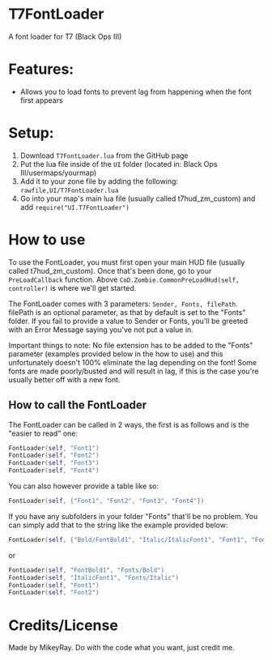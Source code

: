 # T7FontLoader
A font loader for T7 (Black Ops III)

# Features: 
- Allows you to load fonts to prevent lag from happening when the font first appears

# Setup: 
1. Download `T7FontLoader.lua` from the GitHub page 
2. Put the lua file inside of the `UI` folder (located in: Black Ops III/usermaps/yourmap)
3. Add it to your zone file by adding the following: `rawfile,UI/T7FontLoader.lua`
4. Go into your map's main lua file (usually called t7hud_zm_custom) and add `require("UI.T7FontLoader")`

# How to use
To use the FontLoader, you must first open your main HUD file (usually called t7hud_zm_custom). Once that's been done, go to your `PreLoadCallback` function. Above `CoD.Zombie.CommonPreLoadHud(self, controller)` is where we'll get started.

The FontLoader comes with 3 parameters: `Sender, Fonts, filePath`. filePath is an optional parameter, as that by default is set to the "Fonts" folder. If you fail to provide a value to Sender or Fonts, you'll be greeted with an Error Message saying you've not put a value in.

Important things to note: No file extension has to be added to the "Fonts" parameter (examples provided below in the how to use) and this unfortunately doesn't 100% eliminate the lag depending on the font! Some fonts are made poorly/busted and will result in lag, if this is the case you're usually better off with a new font.

## How to call the FontLoader

The FontLoader can be called in 2 ways, the first is as follows and is the "easier to read" one:

```lua
FontLoader(self, "Font1")
FontLoader(self, "Font2")
FontLoader(self, "Font3")
FontLoader(self, "Font4")
```
You can also however provide a table like so:
```lua
FontLoader(self, {"Font1", "Font2", "Font3", "Font4"})
```

If you have any subfolders in your folder "Fonts" that'll be no problem. You can simply add that to the string like the example provided below:
```lua
FontLoader(self, {"Bold/FontBold1", "Italic/ItalicFont1", "Font1", "Font2"})
```
or
```lua
FontLoader(self, "FontBold1", "Fonts/Bold")
FontLoader(self, "ItalicFont1", "Fonts/Italic")
FontLoader(self, "Font1")
FontLoader(self, "Font2")
```

# Credits/License
Made by MikeyRay. Do with the code what you want, just credit me.
